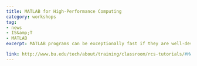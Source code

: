 ```yaml
---
title: MATLAB for High-Performance Computing
category: workshops
tag: 
- news
- IS&amp;T
- MATLAB
excerpt: MATLAB programs can be exceptionally fast if they are well-designed, and painfully slow if not. Fortunately, it does not take a professional programmer to write an efficient MATLAB program or to take advantage of multi-core processors and computer clusters. This tutorial will introduce (1) using MATLAB on the BU SCC, and (2) optimizing MATLAB codes. The first part will cover how to use the MATLAB platform remotely and how submitting batch jobs for MATLAB works. In the second part, some useful skills for removing unnecessary computation and optimizing memory usage will be introduced. The skills you learn should enable you to solve bigger problems faster using MATLAB.

link: http://www.bu.edu/tech/about/training/classroom/rcs-tutorials/#MATLAB_HPC
---
```

